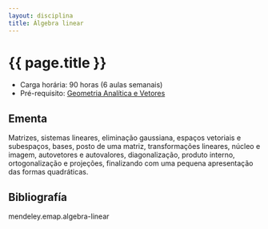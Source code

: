 ```yaml
---
layout: disciplina
title: Álgebra linear
---
```


# {{ page.title }}

- Carga horária: 90 horas (6 aulas semanais) 
- Pré-requisito: [Geometria Analítica e Vetores](geometria-analitica-vetores.html)

## Ementa 

Matrizes, sistemas lineares, eliminação gaussiana, espaços vetoriais e
subespaços, bases, posto de uma matriz, transformações lineares,
núcleo e imagem, autovetores e autovalores, diagonalização, produto
interno, ortogonalização e projeções, finalizando com uma pequena
apresentação das formas quadráticas.

## Bibliografía

mendeley.emap.algebra-linear


